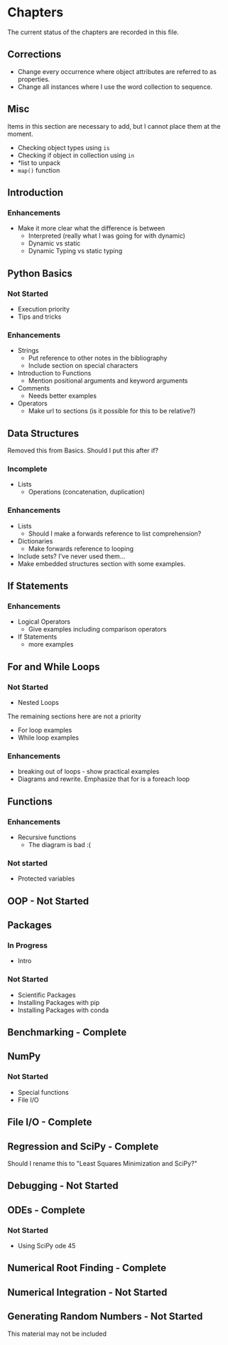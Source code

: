 # Chapters

The current status of the chapters are recorded in this file.

## Corrections

- Change every occurrence where object attributes are referred to as properties.
- Change all instances where I use the word collection to sequence.

## Misc

Items in this section are necessary to add, but I cannot place them at the moment.

- Checking object types using `is`
- Checking if object in collection using `in`
- *list to unpack
- `map()` function

## Introduction

### Enhancements

- Make it more clear what the difference is between
  - Interpreted (really what I was going for with dynamic)
  - Dynamic vs static
  - Dynamic Typing vs static typing

## Python Basics

### Not Started

- Execution priority
- Tips and tricks

### Enhancements

- Strings
  - Put reference to other notes in the bibliography
  - Include section on special characters
- Introduction to Functions
  - Mention positional arguments and keyword arguments
- Comments
  - Needs better examples
- Operators
  - Make url to sections (is it possible for this to be relative?)

## Data Structures

Removed this from Basics. Should I put this after if?

### Incomplete

- Lists
    - Operations (concatenation, duplication)

### Enhancements

- Lists
  - Should I make a forwards reference to list comprehension?
- Dictionaries
  - Make forwards reference to looping
- Include sets? I've never used them...
- Make embedded structures section with some examples.

## If Statements

### Enhancements

- Logical Operators
  - Give examples including comparison operators
- If Statements
  - more examples

## For and While Loops

### Not Started

- Nested Loops

The remaining sections here are not a priority
- For loop examples
- While loop examples

### Enhancements

- breaking out of loops - show practical examples
- Diagrams and rewrite. Emphasize that for is a foreach loop

## Functions

### Enhancements

- Recursive functions
  - The diagram is bad :(

### Not started

- Protected variables

## OOP - Not Started

## Packages

### In Progress

- Intro

### Not Started

- Scientific Packages
- Installing Packages with pip
- Installing Packages with conda

## Benchmarking - Complete

## NumPy

### Not Started

- Special functions
- File I/O

## File I/O - Complete

## Regression and SciPy - Complete

Should I rename this to "Least Squares Minimization and SciPy?"

## Debugging - Not Started

## ODEs - Complete

### Not Started

- Using SciPy ode 45

## Numerical Root Finding - Complete

## Numerical Integration - Not Started

## Generating Random Numbers - Not Started

This material may not be included
